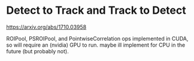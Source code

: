 # Detect to Track and Track to Detect

https://arxiv.org/abs/1710.03958

ROIPool, PSROIPool, and PointwiseCorrelation ops implemented in CUDA, so will
require an (nvidia) GPU to run.
maybe ill implement for CPU in the future (but probably not).
